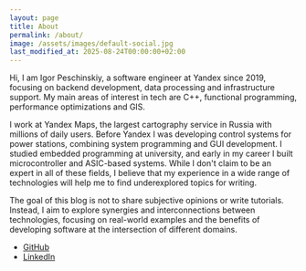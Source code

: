 ```yaml
---
layout: page
title: About
permalink: /about/
image: /assets/images/default-social.jpg
last_modified_at: 2025-08-24T00:00:00+02:00
---
```

<div>
  
  <p>
  Hi, I am Igor Peschinskiy, a software engineer at Yandex since 2019, focusing on backend development, data processing and infrastructure support.
  My main areas of interest in tech are C++, functional programming, performance optimizations and GIS.
  </p>

  <p>
  I work at Yandex Maps, the largest cartography service in Russia with millions of daily users.
  Before Yandex I was developing control systems for power stations, combining system programming and GUI development.
  I studied embedded programming at university, and early in my career I built microcontroller and ASIC-based systems.
  While I don't claim to be an expert in all of these fields, I believe that my experience in a wide range of technologies will help me to find underexplored topics for writing.
  </p>

  <p>
  The goal of this blog is not to share subjective opinions or write tutorials.
  Instead, I aim to explore synergies and interconnections between technologies, focusing on real-world examples and the benefits of developing software at the intersection of different domains.
  </p>

  <ul class="social-links">
      <li><a href="https://github.com/peschinskiy" target="_blank" rel="noopener noreferrer" itemprop="sameAs"><i class="fab fa-github"></i> GitHub</a></li>
      <li><a href="https://linkedin.com/in/peschinskiy" target="_blank" rel="noopener noreferrer" itemprop="sameAs"><i class="fab fa-linkedin"></i> LinkedIn</a></li>
  </ul>

</div>
